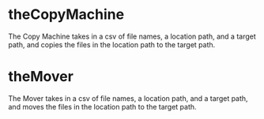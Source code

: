 # theCopyMachine
The Copy Machine takes in a csv of file names, a location path, and a target path, and copies the files in the location path to the target path.
# theMover
The Mover takes in a csv of file names, a location path, and a target path, and moves the files in the location path to the target path.

